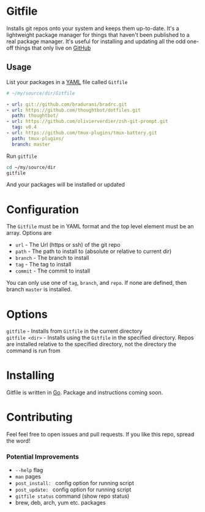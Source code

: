 # Gitfile

Installs git repos onto your system and keeps them up-to-date. It's a
lightweight package manager for things that haven't been published to a real
package manager. It's useful for installing and updating all the odd one-off things
that only live on [GitHub](https://github.com)

## Usage

List your packages in a [YAML](http://yaml.org) file called `Gitfile`
```yaml
# ~/my/source/dir/Gitfile

- url: git://github.com/bradurani/bradrc.git
- url: https://github.com/thoughtbot/dotfiles.git
  path: thoughtbot/
- url: https://github.com/olivierverdier/zsh-git-prompt.git
  tag: v0.4
- url: https://github.com/tmux-plugins/tmux-battery.git
  path: tmux-plugins/
  branch: master
```

Run `gitfile`
```bash
cd ~/my/source/dir
gitfile
```

And your packages will be installed or updated

# Configuration

The `Gitfile` must be in YAML format and the top level element must be an array.
Options are

 - `url` - The Url (https or ssh) of the git repo
 - `path` - The path to install to (absolute or relative to current dir)
 - `branch` - The branch to install
 - `tag` - The tag to install
 - `commit` - The commit to install

You can only use one of `tag`, `branch`, and `repo`. If none are defined,
then branch `master` is installed.

# Options

`gitfile` - Installs from `Gitfile` in the current directory  
`gitfile <dir>` - Installs using the `Gitfile` in the specified directory. Repos are
                  installed relative to the specified directory, not the directory the 
                  command is run from

# Installing

Gitfile is written in [Go](https://golang.org/). Package and instructions coming
soon.

# Contributing

Feel feel free to open issues and pull requests. If you like this repo, spread
the word!

### Potential Improvements
 - `--help` flag
 - `man` pages
 - `post_install: ` config option for running script
 - `post_update: ` config option for running script
 - `gitfile status` command (show repo status)
 - brew, deb, arch, yum etc. packages







